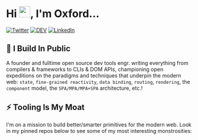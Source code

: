 # Hi <img src="https://raw.githubusercontent.com/MartinHeinz/MartinHeinz/master/wave.gif" width="30px">, I'm Oxford...

<div>

[![Twitter][twitter_src]][twitter_url]
[![DEV][dev_src]][dev_url]
[![LinkedIn][linkedin_src]][linkedin_url]


</div>

## 🔭 I Build In Public

A founder and fulltime open source dev tools engr. writing everything from compilers & frameworks to CLIs & DOM APIs, championing open expeditions on the paradigms and techniques that underpin the modern web: `state`, `fine-grained reactivity`, `data binding`, `routing`, `rendering`, the `component` model, the `SPA/MPA/MPA+SPA` architecture, etc.!

## ⚡ Tooling Is My Moat

I'm on a mission to build better/smarter primitives for the modern web. Look in my pinned repos below to see some of my most interesting monstrosities:

[twitter_src]: https://img.shields.io/badge/Twitter-blue?style=for-the-badge&logo=twitter&logoColor=white
[twitter_url]: https://twitter.com/ox_harris
[linkedin_src]: https://img.shields.io/badge/LinkedIn-blue?logo=linkedin&logoColor=white&style=for-the-badge
[linkedin_url]: https://linkedin.com/in/ox-harris
[dev_src]: https://img.shields.io/badge/DEV-black?style=for-the-badge&logo=dev&logoColor=white
[dev_url]: https://dev.to/oxharris
